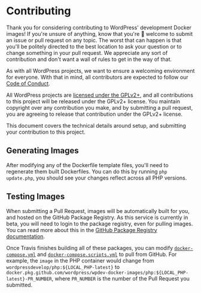 # Contributing

Thank you for considering contributing to WordPress' development Docker images! If you're unsure of anything, know that you're 💯 welcome to submit an issue or pull request on any topic. The worst that can happen is that you'll be politely directed to the best location to ask your question or to change something in your pull request. We appreciate any sort of contribution and don't want a wall of rules to get in the way of that.

As with all WordPress projects, we want to ensure a welcoming environment for everyone. With that in mind, all contributors are expected to follow our [Code of Conduct](/CODE_OF_CONDUCT.md).

All WordPress projects are [licensed under the GPLv2+](/LICENSE), and all contributions to this project will be released under the GPLv2+ license. You maintain copyright over any contribution you make, and by submitting a pull request, you are agreeing to release that contribution under the GPLv2+ license.

This document covers the technical details around setup, and submitting your contribution to this project.

## Generating Images

After modifying any of the Dockerfile template files, you'll need to regenerate them built Dockerfiles. You can do this by running `php update.php`, you should see your changes reflect across all PHP versions.

## Testing Images

When submitting a Pull Request, images will be automatically built for you, and hosted on the GitHub Package Registry. As this service is currently in beta, you will need to login to the package registry, even for pulling images. You can read more about this in the [GitHub Package Registry documentation](https://help.github.com/en/articles/configuring-docker-for-use-with-github-package-registry).

Once Travis finishes building all of these packages, you can modify [`docker-compose.yml`](https://github.com/WordPress/wordpress-develop/blob/master/tools/local-env/docker-compose.yml) and [`docker-compose.scripts.yml`](https://github.com/WordPress/wordpress-develop/blob/master/tools/local-env/docker-compose.scripts.yml) to pull from GitHub. For example, the `image` in the PHP container would change from `wordpressdevelop/php:${LOCAL_PHP-latest}` to `docker.pkg.github.com/wordpress/wpdev-docker-images/php:${LOCAL_PHP-latest}-PR_NUMBER`, where `PR_NUMBER` is the number of the Pull Request you submitted.
